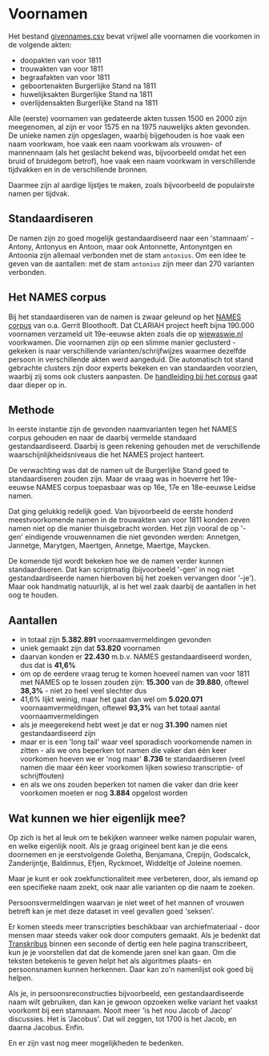 # Voornamen

Het bestand [givennames.csv](givennames.csv) bevat vrijwel alle voornamen die voorkomen in de volgende akten:

- doopakten van voor 1811
- trouwakten van voor 1811
- begraafakten van voor 1811
- geboortenakten Burgerlijke Stand na 1811
- huwelijksakten Burgerlijke Stand na 1811
- overlijdensakten Burgerlijke Stand na 1811

Alle (eerste) voornamen van gedateerde akten tussen 1500 en 2000 zijn meegenomen, al zijn er voor 1575 en na 1975 nauwelijks akten gevonden. De unieke namen zijn opgeslagen, waarbij bijgehouden is hoe vaak een naam voorkwam, hoe vaak een naam voorkwam als vrouwen- of mannennaam (als het geslacht bekend was, bijvoorbeeld omdat het een bruid of bruidegom betrof), hoe vaak een naam voorkwam in verschillende tijdvakken en in de verschillende bronnen.

Daarmee zijn al aardige lijstjes te maken, zoals bijvoorbeeld de populairste namen per tijdvak.

## Standaardiseren

De namen zijn zo goed mogelijk gestandaardiseerd naar een 'stamnaam' - Antony, Antonyus en Antoon, maar ook Antonnette, Antonyntgen en Antoonia zijn allemaal verbonden met de stam `antonius`. Om een idee te geven van de aantallen: met de stam `antonius` zijn meer dan 270 varianten verbonden.

## Het NAMES corpus

Bij het standaardiseren van de namen is zwaar geleund op het [NAMES corpus](https://www.clariah.nl/projecten/research-pilots/names/names#abstract) van o.a. Gerrit Bloothooft. Dat CLARIAH project heeft bijna 190.000 voornamen verzameld uit 19e-eeuwse akten zoals die op [wiewaswie.nl](https://www.wiewaswie.nl/) voorkwamen. Die voornamen zijn op een slimme manier geclusterd - gekeken is naar verschillende varianten/schrijfwijzes waarmee dezelfde persoon in verschillende akten werd aangeduid. Die automatisch tot stand gebrachte clusters zijn door experts bekeken en van standaarden voorzien, waarbij zij soms ook clusters aanpasten. De [handleiding bij het corpus](http://www.gerritbloothooft.nl/Publications/NAMES%20corpus%201.1%20manual.pdf) gaat daar dieper op in.

## Methode

In eerste instantie zijn de gevonden naamvarianten tegen het NAMES corpus gehouden en naar de daarbij vermelde standaard gestandaardiseerd. Daarbij is geen rekening gehouden met de verschillende waarschijnlijkheidsniveaus die het NAMES project hanteert.

De verwachting was dat de namen uit de Burgerlijke Stand goed te standaardiseren zouden zijn. Maar de vraag was in hoeverre het 19e-eeuwse NAMES corpus toepasbaar was op 16e, 17e en 18e-eeuwse Leidse namen.

Dat ging gelukkig redelijk goed. Van bijvoorbeeld de eerste honderd meestvoorkomende namen in de trouwakten van voor 1811 konden zeven namen niet op die manier thuisgebracht worden.  Het zijn vooral de op '-gen' eindigende vrouwennamen die niet gevonden werden: Annetgen, Jannetge, Marytgen, Maertgen, Annetge, Maertge, Maycken.

De komende tijd wordt bekeken hoe we de namen verder kunnen standaardiseren. Dat kan scriptmatig (bijvoorbeeld '-gen' in nog niet gestandaardiseerde namen hierboven bij het zoeken vervangen door '-je'). Maar ook handmatig natuurlijk, al is het wel zaak daarbij de aantallen in het oog te houden.

## Aantallen

- in totaal zijn **5.382.891** voornaamvermeldingen gevonden
- uniek gemaakt zijn dat **53.820** voornamen
- daarvan konden er **22.430** m.b.v. NAMES gestandaardiseerd worden, dus dat is **41,6%**
- om op de eerdere vraag terug te komen hoeveel namen van voor 1811 met NAMES op te lossen zouden zijn: **15.300** van de  **39.880**, oftewel **38,3%** - niet zo heel veel slechter dus
- 41,6% lijkt weinig, maar het gaat dan wel om **5.020.071** voornaamvermeldingen, oftewel **93,3%** van het totaal aantal voornaamvermeldingen
- als je meegerekend hebt weet je dat er nog **31.390** namen niet gestandaardiseerd zijn
- maar er is een 'long tail' waar veel sporadisch voorkomende namen in zitten - als we ons beperken tot namen die vaker dan één keer voorkomen hoeven we er 'nog maar' **8.736** te standaardiseren (veel namen die maar één keer voorkomen lijken sowieso transcriptie- of schrijffouten)
- en als we ons zouden beperken tot namen die vaker dan drie keer voorkomen moeten er nog **3.884** opgelost worden

## Wat kunnen we hier eigenlijk mee?

Op zich is het al leuk om te bekijken wanneer welke namen populair waren, en welke eigenlijk nooit. Als je graag origineel bent kan je die eens doornemen en je eerstvolgende Goletha, Benjamana, Crepijn, Godscalck, Zanderijntje, Baldinnus, Efjen, Ryckmoet, Widdeltje of Joleine noemen.

Maar je kunt er ook zoekfunctionaliteit mee verbeteren, door, als iemand op een specifieke naam zoekt, ook naar alle varianten op die naam te zoeken.

Persoonsvermeldingen waarvan je niet weet of het mannen of vrouwen betreft kan je met deze dataset in veel gevallen goed 'seksen'.

Er komen steeds meer transcripties beschikbaar van archiefmateriaal - door mensen maar steeds vaker ook door computers gemaakt. Als je bedenkt dat [Transkribus](https://transkribus.eu/Transkribus/) binnen een seconde of dertig een hele pagina transcribeert, kun je je voorstellen dat dat de komende jaren snel kan gaan. Om die teksten betekenis te geven helpt het als algoritmes plaats- en persoonsnamen kunnen herkennen. Daar kan zo'n namenlijst ook goed bij helpen.

Als je, in persoonsreconstructies bijvoorbeeld, een gestandaardiseerde naam wilt gebruiken, dan kan je gewoon opzoeken welke variant het vaakst voorkomt bij een stamnaam. Nooit meer 'is het nou Jacob of Jacop' discussies. Het is 'Jacobus'. Dat wil zeggen, tot 1700 is het Jacob, en daarna Jacobus. Enfin.

En er zijn vast nog meer mogelijkheden te bedenken.
 
